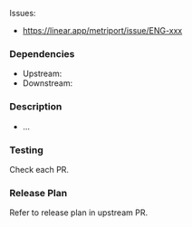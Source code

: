 Issues:

- https://linear.app/metriport/issue/ENG-xxx

### Dependencies

- Upstream:
- Downstream:

### Description

- ...

### Testing

Check each PR.

### Release Plan

Refer to release plan in upstream PR.
